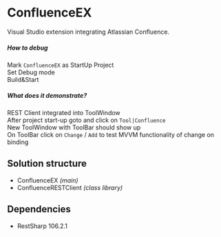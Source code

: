# ConfluenceEX

Visual Studio extension integrating Atlassian Confluence.

##### How to debug
Mark `ConfluenceEX` as StartUp Project  
Set Debug mode  
Build&Start  

##### What does it demonstrate?
REST Client integrated into ToolWindow  
After project start-up goto and click on `Tool|Confluence`  
New ToolWindow with ToolBar should show up  
On ToolBar click on `Change` / `Add` to test MVVM functionality of change on binding  

## Solution structure
- ConfluenceEX *(main)*
- ConfluenceRESTClient *(class library)*

## Dependencies
- RestSharp 106.2.1
